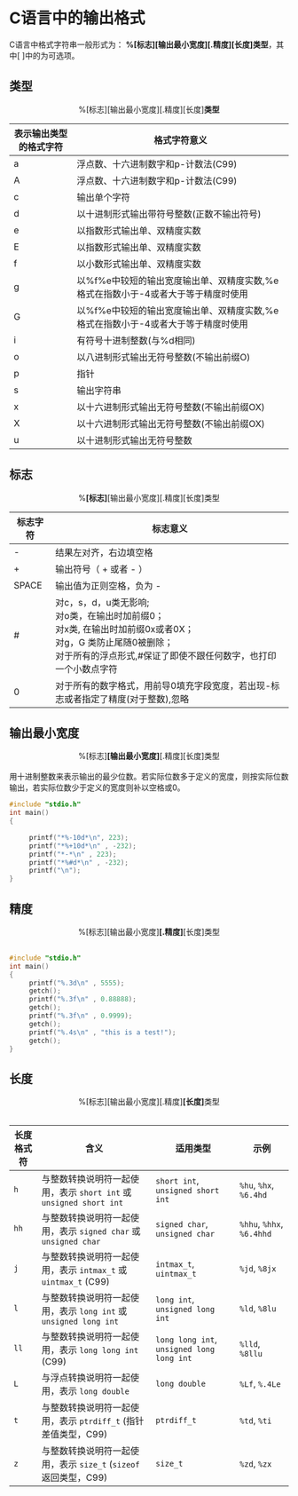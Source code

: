 # C语言中的输出格式
C语言中格式字符串一般形式为： **%[标志][输出最小宽度][.精度][长度]类型**，其中[ ]中的为可选项。
## 类型
<center> %[标志][输出最小宽度][.精度][长度]<b>类型</b> </center>

|表示输出类型的格式字符 | 格式字符意义|
|-------------------- | ---------- |
|a|浮点数、十六进制数字和p-计数法(C99)|
|A|浮点数、十六进制数字和p-计数法(C99)|
|c|输出单个字符|
|d|以十进制形式输出带符号整数(正数不输出符号)
|e|以指数形式输出单、双精度实数
|E|以指数形式输出单、双精度实数
|f|以小数形式输出单、双精度实数
|g|以%f%e中较短的输出宽度输出单、双精度实数,%e格式在指数小于-4或者大于等于精度时使用
|G|以%f%e中较短的输出宽度输出单、双精度实数,%e格式在指数小于-4或者大于等于精度时使用
|i|有符号十进制整数(与%d相同)
|o|以八进制形式输出无符号整数(不输出前缀O)
|p|指针
|s|输出字符串
|x|以十六进制形式输出无符号整数(不输出前缀OX)
|X|以十六进制形式输出无符号整数(不输出前缀OX)
|u|以十进制形式输出无符号整数

## 标志
<center>%<b>[标志]</b>[输出最小宽度][.精度][长度]类型</center>

|标志字符 | 标志意义 |
|------- | ------- |
|-| 结果左对齐，右边填空格 |
|+| 输出符号（ + 或者 - ） |
| SPACE | 输出值为正则空格，负为 - |
|#|对c，s，d，u类无影响;<br>对o类，在输出时加前缀0；<br>对x类, 在输出时加前缀0x或者0X；<br>对g，G 类防止尾随0被删除；<br>对于所有的浮点形式,#保证了即使不跟任何数字，也打印一个小数点字符
|0|对于所有的数字格式，用前导0填充字段宽度，若出现-标志或者指定了精度(对于整数),忽略|

## 输出最小宽度
<center> %[标志]<b>[输出最小宽度]</b>[.精度][长度]类型 </center>  
<br>
用十进制整数来表示输出的最少位数。若实际位数多于定义的宽度，则按实际位数输出，若实际位数少于定义的宽度则补以空格或0。

~~~ c
#include "stdio.h"
int main()
{
      
     printf("*%-10d*\n", 223);
     printf("*%+10d*\n" , -232);
     printf("*-*\n" , 223);
     printf("*%#d*\n" , -232);
     printf("\n");
}
~~~

## 精度
<center> %[标志][输出最小宽度]<b>[.精度]</b>[长度]类型 </center> 
<br>

~~~ c
#include "stdio.h"
int main()
{
     printf("%.3d\n" , 5555);
     getch();
     printf("%.3f\n" , 0.88888);
     getch();
     printf("%.3f\n" , 0.9999);
     getch();
     printf("%.4s\n" , "this is a test!");
     getch();
}
~~~

## 长度
<center> %[标志][输出最小宽度][.精度]<b>[长度]</b>类型 </center> 
<br>

| 长度格式符 | 含义                                                                 | 适用类型                                                         | 示例                |
|------------|----------------------------------------------------------------------|------------------------------------------------------------------|---------------------|
| `h`        | 与整数转换说明符一起使用，表示 `short int` 或 `unsigned short int`   | `short int`, `unsigned short int`                               | `%hu`, `%hx`, `%6.4hd` |
| `hh`       | 与整数转换说明符一起使用，表示 `signed char` 或 `unsigned char`      | `signed char`, `unsigned char`                                  | `%hhu`, `%hhx`, `%6.4hhd` |
| `j`        | 与整数转换说明符一起使用，表示 `intmax_t` 或 `uintmax_t` (C99)       | `intmax_t`, `uintmax_t`                                         | `%jd`, `%8jx`       |
| `l`        | 与整数转换说明符一起使用，表示 `long int` 或 `unsigned long int`     | `long int`, `unsigned long int`                                 | `%ld`, `%8lu`       |
| `ll`       | 与整数转换说明符一起使用，表示 `long long int` (C99)                 | `long long int`, `unsigned long long int`                       | `%lld`, `%8llu`     |
| `L`        | 与浮点转换说明符一起使用，表示 `long double`                         | `long double`                                                   | `%Lf`, `%.4Le`      |
| `t`        | 与整数转换说明符一起使用，表示 `ptrdiff_t` (指针差值类型，C99)       | `ptrdiff_t`                                                     | `%td`, `%ti`        |
| `z`        | 与整数转换说明符一起使用，表示 `size_t` (`sizeof` 返回类型，C99)     | `size_t`                                                        | `%zd`, `%zx`        |